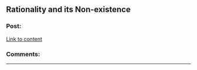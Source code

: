 ## Rationality and its Non-existence

### Post:

[Link to content](https://i.redd.it/9x22t0npweez.png)

### Comments:

---

